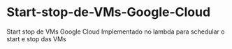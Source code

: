 # Start-stop-de-VMs-Google-Cloud
Start stop de VMs Google Cloud Implementado no lambda para schedular o start e stop das VMs
